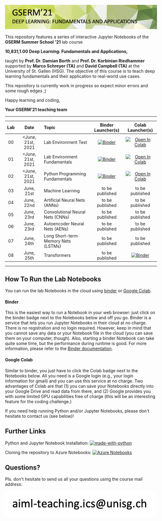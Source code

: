 ![Course Banner](banner.png)

This repository features a series of interactive Jupyter Notebooks of the **GSERM Summer School '21** lab course 

**10,831,1.00 Deep Learning: Fundamentals and Applications,** 

taught by **Prof. Dr. Damian Borth** and **Prof. Dr. Korbinian Riedhammer** supported by **Marco Schreyer (TA)** and **David Campbell (TA)** at the University of St. Gallen (HSG). The objective of this course is to teach deep learning fundamentals and their application to real-world use cases.

This repository is currently work in progress so expect minor errors and some rough edges ;)

Happy learning and coding,

**Your GSERM'21 teaching team** 

---
| Lab           |Date                 |  Topic                            |  Binder Launcher(s) | Colab Launcher(s) |
|:-------------:|:-------------------:|:---------------------------------|:-------------------:|:-----------------:|
|00|  <June, 21st, 2021	 | Lab Environment Test | [![Binder](https://mybinder.org/badge_logo.svg)](https://mybinder.org/v2/gh/HSG-AIML/LabGSERM/main?filepath=lab_00%2Flab_00.ipynb) | [![Open In Colab](https://colab.research.google.com/assets/colab-badge.svg)](https://colab.research.google.com/github/HSG-AIML/LabGSERM/blob/main/lab_00/lab_00.ipynb) |
|01|  <June, 21st, 2021	 | Lab Environment Fundamentals | [![Binder](https://mybinder.org/badge_logo.svg)](https://mybinder.org/v2/gh/HSG-AIML/LabGSERM/main?filepath=lab_01%2Flab_01.ipynb) | [![Open In Colab](https://colab.research.google.com/assets/colab-badge.svg)](https://colab.research.google.com/github/HSG-AIML/LabGSERM/blob/main/lab_01/lab_01.ipynb) |
|02|  <June, 21st, 2021	 | Python Programming Fundamentals | [![Binder](https://mybinder.org/badge_logo.svg)](https://mybinder.org/v2/gh/HSG-AIML/LabGSERM/main?filepath=lab_02%2Flab_02.ipynb) | [![Open In Colab](https://colab.research.google.com/assets/colab-badge.svg)](https://colab.research.google.com/github/HSG-AIML/LabGSERM/blob/main/lab_02/lab_02.ipynb) |
|03|  June, 21st | Machine Learning | to be published  | to be published |
|04|  June, 22nd | Artificial Neural Nets (ANNs) | to be published  | to be published |
|05|  June, 23rd	 | Convolutional Neural Nets (CNNs) | to be published  | to be published |
|06|  June, 23rd	 | Autoencoder Neural Nets (AENs) | to be published  | to be published |
|07|  June, 24th	 | Long Short-term Memory Nets (LSTMs) | to be published  | to be published |
|08|  June, 25th	 | Transformers | to be published  | [![Binder](https://mybinder.org/badge_logo.svg)](https://mybinder.org/v2/gh/HSG-AIML/LabGSERM/main?filepath=lab_08%2Flab_08.ipynb) | [![Open In Colab](https://colab.research.google.com/assets/colab-badge.svg)](https://colab.research.google.com/github/HSG-AIML/LabGSERM/blob/main/lab_08/lab_08.ipynb) |

---

## How To Run the Lab Notebooks

You can run the lab Notebooks in the cloud using [binder](https://mybinder.org/) or 
[Google Colab](https://colab.research.google.com/).

#### Binder

This is the easiest way to run a Notebook in your web browser: just click on the binder badge next to 
the Notebooks below and off you go. Binder is a service that lets you run Jupyter Notebooks in their cloud at no charge. 
There is no registration and no
login required. However, keep in mind that you cannot save any data or your Notebook file in the cloud (you can save them
on your computer, though). Also, starting a binder
Notebook can take quite some time, but the performance during runtime is good. 
For more information, please refer to the [Binder documentation](https://mybinder.readthedocs.io/en/latest/index.html).

#### Google Colab

Similar to binder, you just have to click the Colab badge next to the Notebooks below. All you need is a Google login
(e.g., your login information for gmail) and you can use this service at no charge. 
Two advantages of Colab are that (1) you can save your 
Notebooks directly into your Google Drive and read data from there, and (2) Google provides you with some limited GPU capabilities
free of charge (this will be an interesting feature for the coding challenge.)

If you need help running Python and/or Jupyter Notebooks, please don't hesitate to contact us (see below)!

## Further Links

Python and Jupyter Notebook Installation: [![made-with-python](https://img.shields.io/badge/Made%20with-Python-1f425f.svg)](https://github.com/HSG-AIML/LabGSERM/blob/main/ml_installation_guide.pdf)

Cloning the repository to Azure Notebooks: [![Azure Notebooks](https://notebooks.azure.com/launch.png)](https://notebooks.azure.com/import/gh/HSG-AIML/LabML)

## Questions?

Pls. don't hesitate to send us all your questions using the course mail address: 

![Course E-mail](https://github.com/HSG-AIML/LabGSERM/blob/main/course_email.png)

